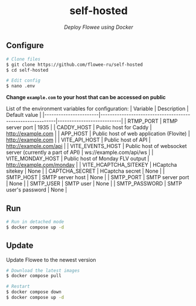 <div align="center">

# self-hosted
*Deploy Flowee using Docker*

</div>

## Configure
```bash
# Clone files
$ git clone https://github.com/flowee-ru/self-hosted
$ cd self-hosted

# Edit config
$ nano .env
```

**Change `example.com` to your host that can be accessed on public**

List of the environment variables for configuration:
| Variable              | Description                                               | Default value             |
|-----------------------|-----------------------------------------------------------|---------------------------|
| RTMP_PORT             | RTMP server port                                          | 1935                      |
| CADDY_HOST            | Public host for Caddy                                     | http://example.com        |
| APP_HOST              | Public host of web application (Flovite)                  | http://example.com        |
| VITE_API_HOST         | Public host of API                                        | http://example.com/api    |
| VITE_EVENTS_HOST      | Public host of websocket server (currently a part of API) | ws://example.com/api/ws   |
| VITE_MONDAY_HOST      | Public host of Monday FLV output                          | http://example.com/monday |
| VITE_HCAPTCHA_SITEKEY | HCaptcha sitekey                                          | None                      |
| CAPTCHA_SECRET        | HCaptcha secret                                           | None                      |
| SMTP_HOST             | SMTP server host                                          | None                      |
| SMTP_PORT             | SMTP server port                                          | None                      |
| SMTP_USER             | SMTP user                                                 | None                      |
| SMTP_PASSWORD         | SMTP user's password                                      | None                      |

## Run
```bash
# Run in detached mode
$ docker compose up -d
```

## Update
Update Flowee to the newest version
```bash
# Download the latest images
$ docker compose pull

# Restart
$ docker compose down
$ docker compose up -d
```
